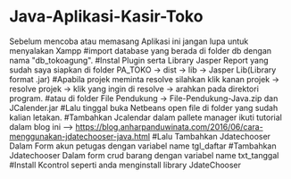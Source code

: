 # Java-Aplikasi-Kasir-Toko
Sebelum mencoba atau memasang Aplikasi ini jangan lupa untuk menyalakan Xampp 
#import database yang berada di folder db dengan nama "db_tokoagung".
#Instal Plugin serta Library Jasper Report yang sudah saya siapkan di folder PA_TOKO -> dist -> lib -> Jasper Lib(Library format .jar)
#Apabila projek meminta resolve silahkan klik kanan projek -> resolve projek -> klik yang ingin di resolve -> arahkan pada direktori program.
#atau di folder File Pendukung -> File-Pendukung-Java.zip dan JCalender.jar 
#Lalu tinggal buka Netbeans open file di folder yang sudah kalian letakan.
#Tambahkan Jcalendar dalam pallete manager ikuti tutorial dalam blog ini
--> https://blog.anharpanduwinata.com/2016/06/cara-menggunakan-jdatechooser-java.html
#Lalu Tambahkan Jdatechooser Dalam Form akun petugas dengan variabel name tgl_daftar
#Tambahkan Jdatechooser Dalam form crud barang dengan variabel name txt_tanggal
#Install Kcontrol seperti anda menginstall library JdateChooser
